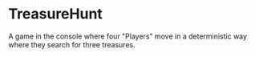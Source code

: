 # TreasureHunt
A game in the console where four "Players" move in a deterministic way where they search for three treasures.

